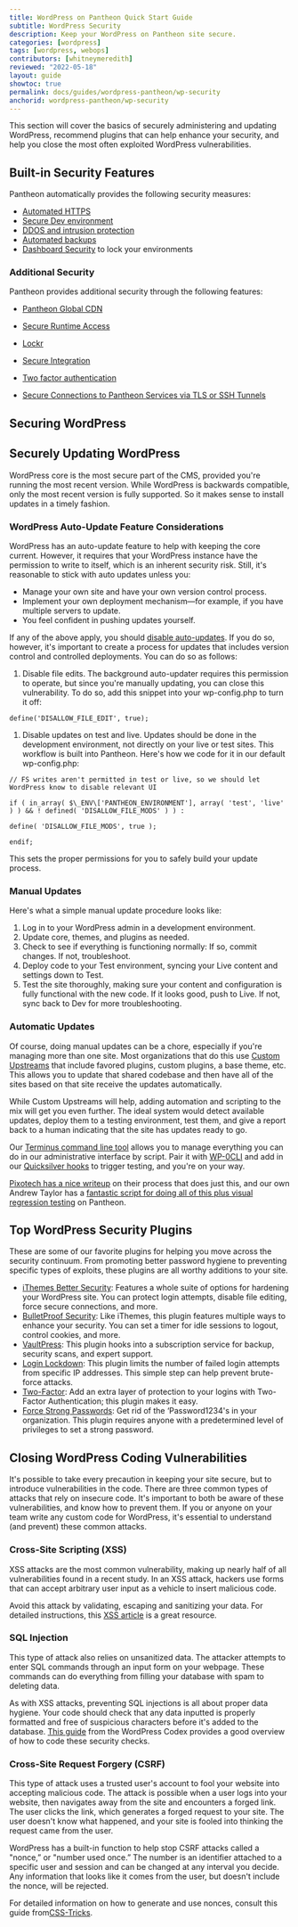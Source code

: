 ```yaml
---
title: WordPress on Pantheon Quick Start Guide
subtitle: WordPress Security
description: Keep your WordPress on Pantheon site secure.
categories: [wordpress]
tags: [wordpress, webops]
contributors: [whitneymeredith]
reviewed: "2022-05-18"
layout: guide
showtoc: true
permalink: docs/guides/wordpress-pantheon/wp-security
anchorid: wordpress-pantheon/wp-security
---
```


This section will cover the basics of securely administering and updating WordPress, recommend plugins that can help enhance your security, and help you close the most often exploited WordPress vulnerabilities.

## Built-in Security Features

Pantheon automatically provides the following security measures:

- [Automated HTTPS](/guides/global-cdn/https)
- [Secure Dev environment](/pantheon-workflow)
- [DDOS and intrusion protection](/guides/agcdn/agcdn-features#osi-layer-3-and-4-ddos-protection--mitigation)
- [Automated backups](/backups)
- [Dashboard Security](/guides/secure-development/security-tool) to lock your environments

### Additional Security

Pantheon provides additional security through the following features:

- [Pantheon Global CDN](/guides/global-cdn)

- [Secure Runtime Access](/guides/secure-development/secure-runtime-access)

- [Lockr](/guides/lockr)

- [Secure Integration](/guides/secure-development/secure-integration)

- [Two factor authentication](/guides/secure-development/two-factor-authentication)

- [Secure Connections to Pantheon Services via TLS or SSH Tunnels](/guides/secure-development/ssh-tunnels)

## Securing WordPress

<Partial file="wp-login-attacks.md" />

## Securely Updating WordPress

WordPress core is the most secure part of the CMS, provided you're running the most recent version. While WordPress is backwards compatible, only the most recent version is fully supported. So it makes sense to install updates in a timely fashion.

### WordPress Auto-Update Feature Considerations

WordPress has an auto-update feature to help with keeping the core current. However, it requires that your WordPress instance have the permission to write to itself, which is an inherent security risk. Still, it's reasonable to stick with auto updates unless you:

- Manage your own site and have your own version control process.
- Implement your own deployment mechanism—for example, if you have multiple servers to update.
- You feel confident in pushing updates yourself.

If any of the above apply, you should [disable auto-updates](https://make.wordpress.org/core/2013/10/25/the-definitive-guide-to-disabling-auto-updates-in-wordpress-3-7/). If you do so, however, it's important to create a process for updates that includes version control and controlled deployments.  You can do so as follows:

1. Disable file edits. The background auto-updater requires this permission to operate, but since you're manually updating, you can close this vulnerability. To do so, add this snippet into your wp-config.php to turn it off:

  ```php:title=wp-config.php
  define('DISALLOW_FILE_EDIT', true);
  ```

1. Disable updates on test and live. Updates should be done in the development environment, not directly on your live or test sites. This workflow is built into Pantheon. Here's how we code for it in our default wp-config.php:

  ```php:title=wp-config.php
  // FS writes aren't permitted in test or live, so we should let WordPress know to disable relevant UI

  if ( in_array( $\_ENV\['PANTHEON_ENVIRONMENT'], array( 'test', 'live' ) ) && ! defined( 'DISALLOW_FILE_MODS' ) ) :

  define( 'DISALLOW_FILE_MODS', true );

  endif;
  ```

This sets the proper permissions for you to safely build your update process.


### Manual Updates

Here's what a simple manual update procedure looks like:

1. Log in to your WordPress admin in a development environment.
2. Update core, themes, and plugins as needed.
3. Check to see if everything is functioning normally: If so, commit changes. If not, troubleshoot.
4. Deploy code to your Test environment, syncing your Live content and settings down to Test.
5. Test the site thoroughly, making sure your content and configuration is fully functional with the new code. If it looks good, push to Live. If not, sync back to Dev for more troubleshooting.


### Automatic Updates

Of course, doing manual updates can be a chore, especially if you're managing more than one site. Most organizations that do this use [Custom Upstreams](/guides/custom-upstream) that include favored plugins, custom plugins, a base theme, etc. This allows you to update that shared codebase and then have all of the sites based on that site receive the updates automatically. 

While Custom Upstreams will help, adding automation and scripting to the mix will get you even further. The ideal system would detect available updates, deploy them to a testing environment, test them, and give a report back to a human indicating that the site has updates ready to go. 

Our [Terminus command line tool]( /terminus/) allows you to manage everything you can do in our administrative interface by script. Pair it with [WP-0CLI](https://pantheon.io/docs/wp-cli/) and add in our [Quicksilver hooks](https://pantheon.io/docs/quicksilver/) to trigger testing, and you're on your way. 

[Pixotech has a nice writeup](http://www.pixotech.com/automating-pluginmodule-updates-on-pantheon/) on their process that does just this, and our own Andrew Taylor has a [fantastic script for doing all of this plus visual regression testing](https://pantheon.io/blog/automating-security-updates-scalewpio) on Pantheon.


## Top WordPress Security Plugins

These are some of our favorite plugins for helping you move across the security continuum. From promoting better password hygiene to preventing specific types of exploits, these plugins are all worthy additions to your site.

- [iThemes Better Security](https://wordpress.org/plugins/better-wp-security/): Features a whole suite of options for hardening your WordPress site. You can protect login attempts, disable file editing, force secure connections, and more.
- [BulletProof Security](https://wordpress.org/plugins/bulletproof-security/): Like iThemes, this plugin features multiple ways to enhance your security. You can set a timer for idle sessions to logout, control cookies, and more.
- [VaultPress](https://wordpress.org/plugins/vaultpress/): This plugin hooks into a subscription service for backup, security scans, and expert support.
- [Login Lockdown](https://wordpress.org/plugins/login-lockdown/): This plugin limits the number of failed login attempts from specific IP addresses. This simple step can help prevent brute-force attacks.
- [Two-Factor](https://wordpress.org/plugins/two-factor/): Add an extra layer of protection to your logins with Two-Factor Authentication; this plugin makes it easy.
- [Force Strong Passwords](https://wordpress.org/plugins/force-strong-passwords/): Get rid of the ‘Password1234's in your organization. This plugin requires anyone with a predetermined level of privileges to set a strong password.


## Closing WordPress Coding Vulnerabilities

It's possible to take every precaution in keeping your site secure, but to introduce vulnerabilities in the code. There are three common types of attacks that rely on insecure code. It's important to both be aware of these vulnerabilities, and know how to prevent them. If you or anyone on your team write any custom code for WordPress, it's essential to understand (and prevent) these common attacks.

### Cross-Site Scripting (XSS)

XSS attacks are the most common vulnerability, making up nearly half of all vulnerabilities found in a recent study. In an XSS attack, hackers use forms that can accept arbitrary user input as a vehicle to insert malicious code.  
    
Avoid this attack by validating, escaping and sanitizing your data. For detailed instructions, this [XSS article](https://www.wordfence.com/learn/how-to-prevent-cross-site-scripting-attacks/) is a great resource.

### SQL Injection

This type of attack also relies on unsanitized data. The attacker attempts to enter SQL commands through an input form on your webpage. These commands can do everything from filling your database with spam to deleting data.

As with XSS attacks, preventing SQL injections is all about proper data hygiene. Your code should check that any data inputted is properly formatted and free of suspicious characters before it's added to the database. [This guide](https://codex.wordpress.org/Validating_Sanitizing_and_Escaping_User_Data) from the WordPress Codex provides a good overview of how to code these security checks.

### Cross-Site Request Forgery (CSRF)

This type of attack uses a trusted user's account to fool your website into accepting malicious code. The attack is possible when a user logs into your website, then navigates away from the site and encounters a forged link. The user clicks the link, which generates a forged request to your site. The user doesn't know what happened, and your site is fooled into thinking the request came from the user.  

WordPress has a built-in function to help stop CSRF attacks called a "nonce,” or "number used once.” The number is an identifier attached to a specific user and session and can be changed at any interval you decide. Any information that looks like it comes from the user, but doesn't include the nonce, will be rejected.  
    
For detailed information on how to generate and use nonces, consult this guide from[CSS-Tricks](https://css-tricks.com/wordpress-front-end-security-csrf-and-nonces/).
